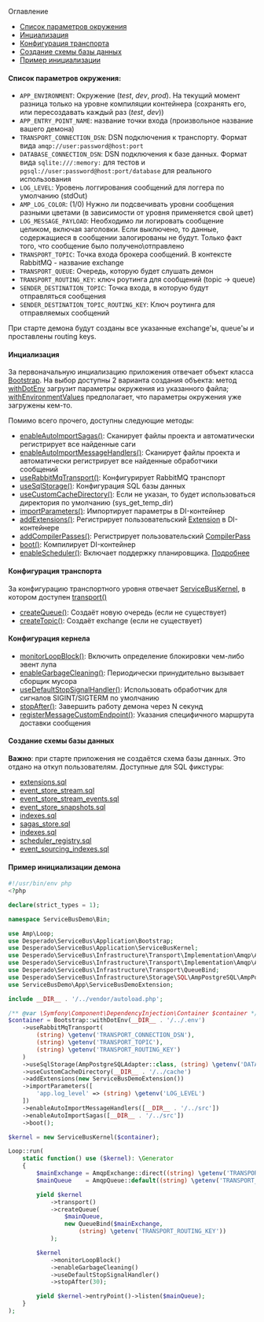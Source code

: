 Оглавление
* [Список параметров окружения](https://github.com/mmasiukevich/service-bus/blob/master/doc/ru_initialization.md#%D0%A1%D0%BF%D0%B8%D1%81%D0%BE%D0%BA-%D0%BF%D0%B0%D1%80%D0%B0%D0%BC%D0%B5%D1%82%D1%80%D0%BE%D0%B2-%D0%BE%D0%BA%D1%80%D1%83%D0%B6%D0%B5%D0%BD%D0%B8%D1%8F)
* [Инциализация](https://github.com/mmasiukevich/service-bus/blob/master/doc/ru_initialization.md#%D0%98%D0%BD%D1%86%D0%B8%D0%B0%D0%BB%D0%B8%D0%B7%D0%B0%D1%86%D0%B8%D1%8F)
* [Конфигурация транспорта](https://github.com/mmasiukevich/service-bus/blob/master/doc/ru_initialization.md#%D0%9A%D0%BE%D0%BD%D1%84%D0%B8%D0%B3%D1%83%D1%80%D0%B0%D1%86%D0%B8%D1%8F-%D1%82%D1%80%D0%B0%D0%BD%D1%81%D0%BF%D0%BE%D1%80%D1%82%D0%B0)
* [Создание схемы базы данных](https://github.com/mmasiukevich/service-bus/blob/master/doc/ru_initialization.md#%D0%A1%D0%BE%D0%B7%D0%B4%D0%B0%D0%BD%D0%B8%D0%B5-%D1%81%D1%85%D0%B5%D0%BC%D1%8B-%D0%B1%D0%B0%D0%B7%D1%8B-%D0%B4%D0%B0%D0%BD%D0%BD%D1%8B%D1%85)
* [Пример инициализации](https://github.com/mmasiukevich/service-bus/blob/master/doc/ru_initialization.md#%D0%9F%D1%80%D0%B8%D0%BC%D0%B5%D1%80-%D0%B8%D0%BD%D0%B8%D1%86%D0%B8%D0%B0%D0%BB%D0%B8%D0%B7%D0%B0%D1%86%D0%B8%D0%B8-%D0%B4%D0%B5%D0%BC%D0%BE%D0%BD%D0%B0)

#### Список параметров окружения:
- ```APP_ENVIRONMENT```: Окружение (*test*, *dev*, *prod*). На текущий момент разница только на уровне компиляции контейнера (сохранять его, или пересоздавать каждый раз (*test*, *dev*))
- ```APP_ENTRY_POINT_NAME```: название точки входа (произвольное название вашего демона)
- ```TRANSPORT_CONNECTION_DSN```: DSN подключения к транспорту. Формат вида ```amqp://user:password@host:port```
- ```DATABASE_CONNECTION_DSN```: DSN подключения к базе данных. Формат вида ```sqlite:///:memory:``` для тестов и ```pgsql://user:password@host:port/database``` для реального использования
- ```LOG_LEVEL```: Уровень логгирования сообщений для логгера по умолчанию (stdOut)
- ```AMP_LOG_COLOR```: (1/0) Нужно ли подсвечивать уровни сообщения разными цветами (в зависимости от уровня применяется свой цвет)
- ```LOG_MESSAGE_PAYLOAD```: Необходимо ли логировать сообщение целиком, включая заголовки. Если выключено, то данные, содержащиеся в сообщении залогированы не будут. Только факт того, что сообщение было получено\отправлено
- ```TRANSPORT_TOPIC```: Точка входа брокера сообщений. В контексте RabbitMQ - название exchange
- ```TRANSPORT_QUEUE```: Очередь, которую будет слушать демон
- ```TRANSPORT_ROUTING_KEY```: ключ роутинга для сообщений (topic -> queue)
- ```SENDER_DESTINATION_TOPIC```: Точка входа, в которую будут отправляться сообщения
- ```SENDER_DESTINATION_TOPIC_ROUTING_KEY```: Ключ роутинга для отправляемых сообщений

При старте демона будут созданы все указанные exchange'ы, queue'ы и проставлены routing keys.

#### Инциализация
За первоначальную инциализацию приложения отвечает объект класса [Bootstrap](https://github.com/mmasiukevich/service-bus/blob/master/src/Application/Bootstrap.php). На выбор доступны 2 варианта создания объекта: метод [withDotEnv](https://github.com/mmasiukevich/service-bus/blob/master/src/Application/Bootstrap.php#L49) загрузит параметры окружения из указанного файла; [withEnvironmentValues](https://github.com/mmasiukevich/service-bus/blob/master/src/Application/Bootstrap.php#L99) предполагает, что параметры окружения уже загружены кем-то.

Помимо всего прочего, доступны следующие методы:
- [enableAutoImportSagas()](https://github.com/mmasiukevich/service-bus/blob/master/src/Application/Bootstrap.php#L80): Сканирует файлы проекта и автоматически регистрирует все найденные саги
- [enableAutoImportMessageHandlers()](https://github.com/mmasiukevich/service-bus/blob/master/src/Application/Bootstrap.php#L112): Сканирует файлы проекта и автоматически регистрирует все найденные обработчики сообщений
- [useRabbitMqTransport()](https://github.com/mmasiukevich/service-bus/blob/master/src/Application/Bootstrap.php#L139): Конфигурирует RabbitMQ транспорт
- [useSqlStorage()](https://github.com/mmasiukevich/service-bus/blob/master/src/Application/Bootstrap.php#L167): Конфигурация SQL базы данных
- [useCustomCacheDirectory()](https://github.com/mmasiukevich/service-bus/blob/master/src/Application/Bootstrap.php#L185): Если не указан, то будет использоваться директория по умолчанию (sys_get_temp_dir)
- [importParameters()](https://github.com/mmasiukevich/service-bus/blob/master/src/Application/Bootstrap.php#L199): Импортирует параметры в DI-контейнер
- [addExtensions()](https://github.com/mmasiukevich/service-bus/blob/master/src/Application/Bootstrap.php#L211): Регистрирует пользовательский [Extension](https://symfony.com/doc/current/bundles/extension.html) в DI-контейнере
- [addCompilerPasses()](https://github.com/mmasiukevich/service-bus/blob/master/src/Application/Bootstrap.php#L225): Регистрирует пользовательский [CompilerPass](https://symfony.com/doc/current/service_container/compiler_passes.html)
- [boot()](https://github.com/mmasiukevich/service-bus/blob/master/src/Application/Bootstrap.php#L123): Компилирует DI-контейнер
- [enableScheduler()](https://github.com/mmasiukevich/service-bus/blob/master/src/Application/Bootstrap.php#L95): Включает поддержку планировщика. [Подробнее](https://github.com/mmasiukevich/service-bus/blob/master/doc/ru_scheduler.md)

#### Конфигурация транспорта
За конфигурацию транспортного уровня отвечает [ServiceBusKernel](https://github.com/mmasiukevich/service-bus/blob/master/src/Application/ServiceBusKernel.php), в котором доступен [transport()](https://github.com/mmasiukevich/service-bus/blob/master/src/Application/ServiceBusKernel.php#L156)
- [createQueue()](https://github.com/mmasiukevich/service-bus/blob/master/src/Infrastructure/Transport/Transport.php#L52): Создаёт новую очередь (если не существует)
- [createTopic()](https://github.com/mmasiukevich/service-bus/blob/master/src/Infrastructure/Transport/Transport.php#L37): Создаёт exchange (если не существует)

#### Конфигурация кернела
- [monitorLoopBlock()](https://github.com/mmasiukevich/service-bus/blob/master/src/Application/ServiceBusKernel.php#L75): Включить определение блокировки чем-либо эвент лупа
- [enableGarbageCleaning()](https://github.com/mmasiukevich/service-bus/blob/master/src/Application/ServiceBusKernel.php#L90): Периодически принудительно вызывает сборщик мусора
- [useDefaultStopSignalHandler()](https://github.com/mmasiukevich/service-bus/blob/master/src/Application/ServiceBusKernel.php#L109):  Использовать обработчик для сигналов SIGINT/SIGTERM по умолчанию
- [stopAfter()](https://github.com/mmasiukevich/service-bus/blob/master/src/Application/ServiceBusKernel.php#L147): Завершить работу демона через N секунд
- [registerMessageCustomEndpoint()](https://github.com/mmasiukevich/service-bus/blob/master/src/Application/ServiceBusKernel.php#L175): Указания специфичного маршрута доставки сообщения


#### Создание схемы базы данных
**Важно**: при старте приложения не создаётся схема базы данных. Это отдано на откуп пользователям.
Доступные для SQL фикстуры:
- [extensions.sql](https://github.com/mmasiukevich/service-bus/blob/master/src/EventSourcing/EventStreamStore/Sql/schema/extensions.sql)
- [event_store_stream.sql](https://github.com/mmasiukevich/service-bus/blob/master/src/EventSourcing/EventStreamStore/Sql/schema/event_store_stream.sql)
- [event_store_stream_events.sql](https://github.com/mmasiukevich/service-bus/blob/master/src/EventSourcing/EventStreamStore/Sql/schema/event_store_stream_events.sql)
- [event_store_snapshots.sql](https://github.com/mmasiukevich/service-bus/blob/master/src/EventSourcing/EventStreamStore/Sql/schema/event_store_snapshots.sql)
- [indexes.sql](https://github.com/mmasiukevich/service-bus/blob/master/src/EventSourcing/EventStreamStore/Sql/schema/indexes.sql)
- [sagas_store.sql](https://github.com/mmasiukevich/service-bus/blob/master/src/Sagas/SagaStore/Sql/schema/sagas_store.sql)
- [indexes.sql](https://github.com/mmasiukevich/service-bus/blob/master/src/Sagas/SagaStore/Sql/schema/indexes.sql)
- [scheduler_registry.sql](https://github.com/mmasiukevich/service-bus/blob/master/src/Scheduler/Store/Sql/schema/scheduler_registry.sql)
- [event_sourcing_indexes.sql](https://github.com/mmasiukevich/service-bus/blob/master/src/Index/Storage/Sql/schema/event_sourcing_indexes.sql)

#### Пример инициализации демона

```php
#!/usr/bin/env php
<?php

declare(strict_types = 1);

namespace ServiceBusDemo\Bin;

use Amp\Loop;
use Desperado\ServiceBus\Application\Bootstrap;
use Desperado\ServiceBus\Application\ServiceBusKernel;
use Desperado\ServiceBus\Infrastructure\Transport\Implementation\Amqp\AmqpExchange;
use Desperado\ServiceBus\Infrastructure\Transport\Implementation\Amqp\AmqpQueue;
use Desperado\ServiceBus\Infrastructure\Transport\QueueBind;
use Desperado\ServiceBus\Infrastructure\Storage\SQL\AmpPostgreSQL\AmpPostgreSQLAdapter;
use ServiceBusDemo\App\ServiceBusDemoExtension;

include __DIR__ . '/../vendor/autoload.php';

/** @var \Symfony\Component\DependencyInjection\Container $container */
$container = Bootstrap::withDotEnv(__DIR__ . '/../.env')
    ->useRabbitMqTransport(
        (string) \getenv('TRANSPORT_CONNECTION_DSN'),
        (string) \getenv('TRANSPORT_TOPIC'),
        (string) \getenv('TRANSPORT_ROUTING_KEY')
    )
    ->useSqlStorage(AmpPostgreSQLAdapter::class, (string) \getenv('DATABASE_CONNECTION_DSN'))
    ->useCustomCacheDirectory(__DIR__ . '/../cache')
    ->addExtensions(new ServiceBusDemoExtension())
    ->importParameters([
        'app.log_level' => (string) \getenv('LOG_LEVEL')
    ])
    ->enableAutoImportMessageHandlers([__DIR__ . '/../src'])
    ->enableAutoImportSagas([__DIR__ . '/../src'])
    ->boot();

$kernel = new ServiceBusKernel($container);

Loop::run(
    static function() use ($kernel): \Generator
    {
        $mainExchange = AmqpExchange::direct((string) \getenv('TRANSPORT_TOPIC'), true);
        $mainQueue    = AmqpQueue::default((string) \getenv('TRANSPORT_QUEUE'), true);

        yield $kernel
            ->transport()
            ->createQueue(
                $mainQueue,
                new QueueBind($mainExchange,
                    (string) \getenv('TRANSPORT_ROUTING_KEY'))
            );

        $kernel
            ->monitorLoopBlock()
            ->enableGarbageCleaning()
            ->useDefaultStopSignalHandler()
            ->stopAfter(30);

        yield $kernel->entryPoint()->listen($mainQueue);
    }
);

```
